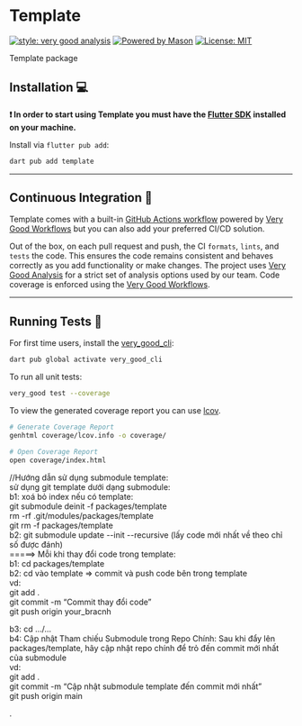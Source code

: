 # Template

[![style: very good analysis][very_good_analysis_badge]][very_good_analysis_link]
[![Powered by Mason](https://img.shields.io/endpoint?url=https%3A%2F%2Ftinyurl.com%2Fmason-badge)](https://github.com/felangel/mason)
[![License: MIT][license_badge]][license_link]

Template package

## Installation 💻

**❗ In order to start using Template you must have the [Flutter SDK][flutter_install_link] installed on your machine.**

Install via `flutter pub add`:

```sh
dart pub add template
```

---

## Continuous Integration 🤖

Template comes with a built-in [GitHub Actions workflow][github_actions_link] powered by [Very Good Workflows][very_good_workflows_link] but you can also add your preferred CI/CD solution.

Out of the box, on each pull request and push, the CI `formats`, `lints`, and `tests` the code. This ensures the code remains consistent and behaves correctly as you add functionality or make changes. The project uses [Very Good Analysis][very_good_analysis_link] for a strict set of analysis options used by our team. Code coverage is enforced using the [Very Good Workflows][very_good_coverage_link].

---

## Running Tests 🧪

For first time users, install the [very_good_cli][very_good_cli_link]:

```sh
dart pub global activate very_good_cli
```

To run all unit tests:

```sh
very_good test --coverage
```

To view the generated coverage report you can use [lcov](https://github.com/linux-test-project/lcov).

```sh
# Generate Coverage Report
genhtml coverage/lcov.info -o coverage/

# Open Coverage Report
open coverage/index.html
```

[flutter_install_link]: https://docs.flutter.dev/get-started/install
[github_actions_link]: https://docs.github.com/en/actions/learn-github-actions
[license_badge]: https://img.shields.io/badge/license-MIT-blue.svg
[license_link]: https://opensource.org/licenses/MIT
[logo_black]: https://raw.githubusercontent.com/VGVentures/very_good_brand/main/styles/README/vgv_logo_black.png#gh-light-mode-only
[logo_white]: https://raw.githubusercontent.com/VGVentures/very_good_brand/main/styles/README/vgv_logo_white.png#gh-dark-mode-only
[mason_link]: https://github.com/felangel/mason
[very_good_analysis_badge]: https://img.shields.io/badge/style-very_good_analysis-B22C89.svg
[very_good_analysis_link]: https://pub.dev/packages/very_good_analysis
[very_good_cli_link]: https://pub.dev/packages/very_good_cli
[very_good_coverage_link]: https://github.com/marketplace/actions/very-good-coverage
[very_good_ventures_link]: https://verygood.ventures
[very_good_ventures_link_light]: https://verygood.ventures#gh-light-mode-only
[very_good_ventures_link_dark]: https://verygood.ventures#gh-dark-mode-only
[very_good_workflows_link]: https://github.com/VeryGoodOpenSource/very_good_workflows



<p class="has-line-data" data-line-start="0" data-line-end="14">//Hướng dẫn sử dụng submodule template:<br>
sử dụng git template dưới dạng submodule:<br>
b1: xoá bỏ index nếu có template:<br>
git submodule deinit -f packages/template<br>
rm -rf .git/modules/packages/template<br>
git rm -f packages/template<br>
b2: git submodule update --init --recursive  (lấy code mới nhất về theo chỉ số được đánh)<br>
=====&gt; Mỗi khi thay đổi code trong template:<br>
b1: cd packages/template<br>
b2: cd vào template =&gt; commit và push code bên trong template<br>
vd:<br>
git add .<br>
git commit -m “Commit thay đổi code”<br>
git push origin your_bracnh</p>
<p class="has-line-data" data-line-start="15" data-line-end="21">b3: cd …/…<br>
b4: Cập nhật Tham chiếu Submodule trong Repo Chính: Sau khi đẩy lên packages/template, hãy cập nhật repo chính để trỏ đến commit mới nhất của submodule<br>
vd:<br>
git add .<br>
git commit -m “Cập nhật submodule template đến commit mới nhất”<br>
git push origin main</p>.